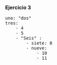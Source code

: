 ### Ejercicio 3

<pre>
uno: "dos"
tres: 
	- 4
	- 5
	- "Seis" :
		- siete: 8
		- nueve:
			- 10
			- 11
</pre>
